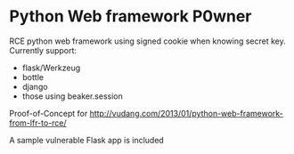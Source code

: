Python Web framework P0wner
===========================

RCE python web framework using signed cookie when knowing secret key.
Currently support: 
- flask/Werkzeug
- bottle
- django
- those using beaker.session

Proof-of-Concept for http://vudang.com/2013/01/python-web-framework-from-lfr-to-rce/

A sample vulnerable Flask app is included
